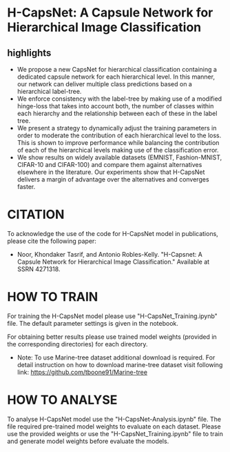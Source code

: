 # H-CapsNet: A Capsule Network for Hierarchical Image Classification #

## highlights ##
* We propose a new CapsNet for hierarchical classification containing a dedicated capsule network for each hierarchical level. In this manner, our network can deliver multiple class predictions based on a hierarchical label-tree.
* We enforce consistency with the label-tree by making use of a modified hinge-loss that takes into account both, the number of classes within each hierarchy and the relationship between each of these in the label tree. 
*  We present a strategy to dynamically adjust the training parameters in order to moderate the contribution of each hierarchical level to the loss. This is shown to improve performance while balancing the contribution of each of the hierarchical levels making use of the classification error. 
* We show results on widely available datasets (EMNIST, Fashion-MNIST, CIFAR-10 and CIFAR-100) and compare them against alternatives elsewhere in the literature. Our experiments show that H-CapsNet delivers a margin of advantage over the alternatives and converges faster.

# CITATION
To acknowledge the use of the code for H-CapsNet model in publications, please cite the following paper:
- Noor, Khondaker Tasrif, and Antonio Robles-Kelly. "H-Capsnet: A Capsule Network for Hierarchical Image Classification." Available at SSRN 4271318.

# HOW TO TRAIN
For training the H-CapsNet model please use "H-CapsNet_Training.ipynb" file. The default parameter settings is given in the notebook.

For obtaining better results please use trained model weights (provided in the corresponding directories) for each directory.

* Note: To use Marine-tree dataset additional download is required. For detail instruction on how to download marine-tree dataset visit following link:
https://github.com/tboone91/Marine-tree

# HOW TO ANALYSE
To analyse H-CapsNet model use the "H-CapsNet-Analysis.ipynb" file. The file required pre-trained model weights to evaluate on each dataset. Please use the provided weights or use the "H-CapsNet_Training.ipynb" file to train and generate model weights before evaluate the models.
